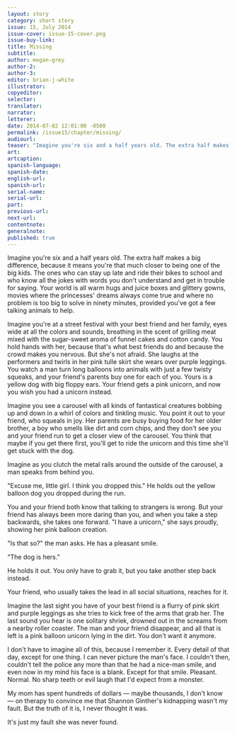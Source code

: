 ```yaml
---
layout: story
category: short story
issue: 15, July 2014
issue-cover: issue-15-cover.png
issue-buy-link:
title: Missing
subtitle:
author: megan-grey
author-2:
author-3:
editor: brian-j-white
illustrator: 
copyeditor:
selector:
translator:
narrator:
letterer:
date: 2014-07-02 12:01:00 -0500
permalink: /issue15/chapter/missing/
audiourl:
teaser: "Imagine you're six and a half years old. The extra half makes a big difference, because it means you're that much closer to being one of the big kids."
art:
artcaption:
spanish-language:
spanish-date:
english-url:
spanish-url:
serial-name:
serial-url:
part:
previous-url:
next-url:
contentnote:
generalnote:
published: true
---
```


Imagine you're six and a half years old. The extra half makes a big difference, because it means you're that much closer to being one of the big kids. The ones who can stay up late and ride their bikes to school and who know all the jokes with words you don't understand and get in trouble for saying. Your world is all warm hugs and juice boxes and glittery gowns, movies where the princesses' dreams always come true and where no problem is too big to solve in ninety minutes, provided you've got a few talking animals to help.

Imagine you're at a street festival with your best friend and her family, eyes wide at all the colors and sounds, breathing in the scent of grilling meat mixed with the sugar-sweet aroma of funnel cakes and cotton candy. You hold hands with her, because that's what best friends do and because the crowd makes you nervous. But she's not afraid. She laughs at the performers and twirls in her pink tulle skirt she wears over purple leggings. You watch a man turn long balloons into animals with just a few twisty squeaks, and your friend's parents buy one for each of you. Yours is a yellow dog with big floppy ears. Your friend gets a pink unicorn, and now you wish you had a unicorn instead.

Imagine you see a carousel with all kinds of fantastical creatures bobbing up and down in a whirl of colors and tinkling music. You point it out to your friend, who squeals in joy. Her parents are busy buying food for her older brother, a boy who smells like dirt and corn chips, and they don't see you and your friend run to get a closer view of the carousel. You think that maybe if you get there first, you'll get to ride the unicorn and this time she'll get stuck with the dog.

Imagine as you clutch the metal rails around the outside of the carousel, a man speaks from behind you.

"Excuse me, little girl. I think you dropped this." He holds out the yellow balloon dog you dropped during the run.

You and your friend both know that talking to strangers is wrong. But your friend has always been more daring than you, and when you take a step backwards, she takes one forward. "I have a unicorn," she says proudly, showing her pink balloon creation.

"Is that so?" the man asks. He has a pleasant smile.

"The dog is hers."

He holds it out. You only have to grab it, but you take another step back instead.

Your friend, who usually takes the lead in all social situations, reaches for it.

Imagine the last sight you have of your best friend is a flurry of pink skirt and purple leggings as she tries to kick free of the arms that grab her. The last sound you hear is one solitary shriek, drowned out in the screams from a nearby roller coaster. The man and your friend disappear, and all that is left is a pink balloon unicorn lying in the dirt. You don't want it anymore.

I don't have to imagine all of this, because I remember it. Every detail of that day, except for one thing. I can never picture the man's face. I couldn't then, couldn't tell the police any more than that he had a nice-man smile, and even now in my mind his face is a blank. Except for that smile. Pleasant. Normal. No sharp teeth or evil laugh that I'd expect from a monster.

My mom has spent hundreds of dollars — maybe thousands, I don't know — on therapy to convince me that Shannon Ginther's kidnapping wasn't my fault. But the truth of it is, I never thought it was.

It's just my fault she was never found.
